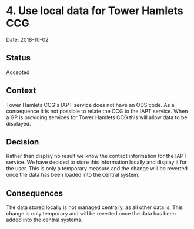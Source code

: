 # 4. Use local data for Tower Hamlets CCG

Date: 2018-10-02

## Status

Accepted

## Context

Tower Hamlets CCG's IAPT service does not have an ODS code. As a consequence it
is not possible to relate the CCG to the IAPT service. When a GP is providing
services for Tower Hamlets CCG this will allow data to be displayed.

## Decision

Rather than display no result we know the contact information for the IAPT
service. We have decided to store this information locally and display it for
the user.
This is only a temporary measure and the change will be reverted once the data
has been loaded into the central system.

## Consequences

The data stored locally is not managed centrally, as all other data is.
This change is only temporary and will be reverted once the data has been added
into the central systems.
